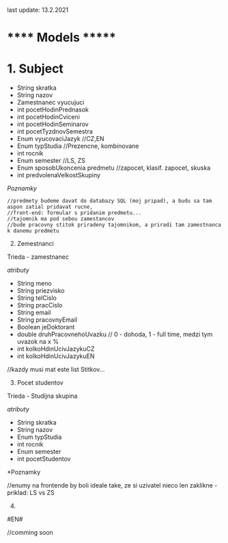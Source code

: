 last update: 13.2.2021

# **** Models *****

# 1. Subject
  
  - String skratka
  - String nazov
  - Zamestnanec vyucujuci
  - int pocetHodinPrednasok
  - int pocetHodinCviceni
  - int pocetHodinSeminarov
  - int pocetTyzdnovSemestra
  - Enum vyucovaciJazyk //CZ,EN
  - Enum typStudia //Prezencne, kombinovane
  - int rocnik
  - Enum semester //LS, ZS
  - Enum sposobUkoncenia predmetu //zapocet, klasif. zapocet, skuska
  - int predvolenaVelkostSkupiny
  
*Poznamky*

    //predmety budeme davat do databazy SQL (moj pripad), a budu sa tam aspon zatial pridavat rucne, 
    //front-end: formular s pridanim predmetu...
    //tajomnik ma pod sebou zamestancov
    //bude pracovny stitok priradeny tajomnikom, a priradi tam zamestnanca k danemu predmetu
    
2) Zemestnanci   
    
Trieda - zamestnanec

*atributy*

  - String meno
  - String priezvisko
  - String telCislo
  - String pracCislo
  - String email
  - String pracovnyEmail
  - Boolean jeDoktorant
  - double druhPracovnehoUvazku // 0 - dohoda, 1 - full time, medzi tym uvazok na x %
  - int kolkoHdinUcivJazykuCZ
  - int kolkoHdinUcivJazykuEN
  
  //kazdy musi mat este list Stitkov...
  
3) Pocet studentov

Trieda - Studijna skupina

*atributy*

  - String skratka
  - String nazov
  - Enum typStudia
  - int rocnik
  - Enum semester
  - int pocetStudentov
  
*Poznamky
  
  //enumy na frontende by boli ideale take, ze si uzivatel nieco len zaklikne - priklad: LS vs ZS
  
4)   
      
#EN#

//comming soon
